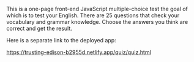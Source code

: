 This is a one-page front-end JavaScript multiple-choice test the goal of which is to test your English. There are 25 questions that check your vocabulary and grammar knowledge. Choose the answers you think are correct and get the result.

Here is a separate link to the deployed app:

https://trusting-edison-b2955d.netlify.app/quiz/quiz.html
